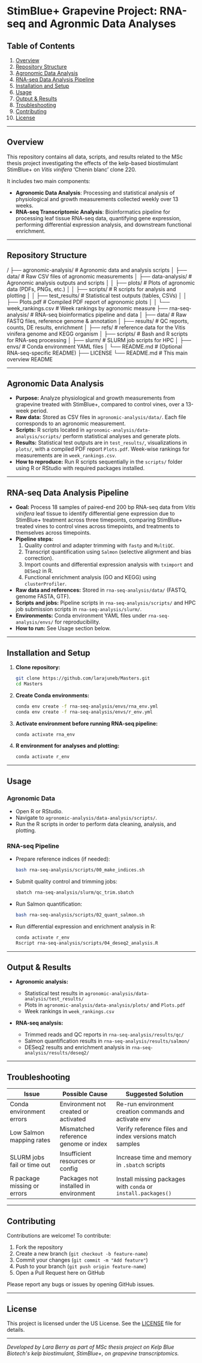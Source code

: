 # StimBlue+ Grapevine Project: RNA-seq and Agronmic Data Analyses

## Table of Contents
1. [Overview](#overview)
2. [Repository Structure](#repository-structure)
3. [Agronomic Data Analysis](#agronomic-data-analysis)
4. [RNA-seq Data Analysis Pipeline](#rna-seq-data-analysis-pipeline)
5. [Installation and Setup](#installation-and-setup)
6. [Usage](#usage)
7. [Output & Results](#output--results)
8. [Troubleshooting](#troubleshooting)
9. [Contributing](#contributing)
10. [License](#license) 

---

## Overview
This repository contains all data, scripts, and results related to the MSc thesis project investigating the effects of the kelp-based biostimulant StimBlue+ on *Vitis vinifera* ‘Chenin blanc’ clone 220.

It includes two main components:
- **Agronomic Data Analysis**: Processing and statistical analysis of physiological and growth measurements collected weekly over 13 weeks.
- **RNA-seq Transcriptomic Analysis**: Bioinformatics pipeline for processing leaf tissue RNA-seq data, quantifying gene expression, performing differential expression analysis, and downstream functional enrichment.

---

## Repository Structure
/
├── agronomic-analysis/ # Agronomic data and analysis scripts
│ ├── data/ # Raw CSV files of agronomic measurements
│ ├── data-analysis/ # Agronomic analysis outputs and scripts
│ │ ├── plots/ # Plots of agronomic data (PDFs, PNGs, etc.)
│ │ ├── scripts/ # R scripts for analysis and plotting
│ │ ├── test_results/ # Statistical test outputs (tables, CSVs)
│ │ ├── Plots.pdf # Compiled PDF report of agronomic plots
│ │ └── week_rankings.csv # Week rankings by agronomic measure
├── rna-seq-analysis/ # RNA-seq bioinformatics pipeline and data
│ ├── data/ # Raw FASTQ files, reference genome & annotation
│ ├── results/ # QC reports, counts, DE results, enrichment
│ ├── refs/ # reference data for the Vitis vinifera genome and KEGG organism
│ ├── scripts/ # Bash and R scripts for RNA-seq processing
│ ├── slurm/ # SLURM job scripts for HPC
│ ├── envs/ # Conda environment YAML files
│ └── README.md # (Optional RNA-seq-specific README)
├── LICENSE
└── README.md # This main overview README


---

## Agronomic Data Analysis

- **Purpose:** Analyze physiological and growth measurements from grapevine treated with StimBlue+, compared to control vines, over a 13-week period.
- **Raw data:** Stored as CSV files in `agronomic-analysis/data/`. Each file corresponds to an agronomic measurement.
- **Scripts:** R scripts located in `agronomic-analysis/data-analysis/scripts/` perform statistical analyses and generate plots.
- **Results:** Statistical test outputs are in `test_results/`, visualizations in `plots/`, with a compiled PDF report `Plots.pdf`. Week-wise rankings for measurements are in `week_rankings.csv`.
- **How to reproduce:** Run R scripts sequentially in the `scripts/` folder using R or RStudio with required packages installed.

---

## RNA-seq Data Analysis Pipeline

- **Goal:** Process 18 samples of paired-end 200 bp RNA-seq data from *Vitis vinifera* leaf tissue to identify differential gene expression due to StimBlue+ treatment across three timepoints, comparing StimBlue+ treated vines to control vines across timepoints, and treatments to themselves across timepoints.
- **Pipeline steps:**
  1. Quality control and adapter trimming with `fastp` and `MultiQC`.
  2. Transcript quantification using `Salmon` (selective alignment and bias correction).
  3. Import counts and differential expression analysis with `tximport` and `DESeq2` in R.
  4. Functional enrichment analysis (GO and KEGG) using `clusterProfiler`.
- **Raw data and references:** Stored in `rna-seq-analysis/data/` (FASTQ, genome FASTA, GTF).
- **Scripts and jobs:** Pipeline scripts in `rna-seq-analysis/scripts/` and HPC job submission scripts in `rna-seq-analysis/slurm/`.
- **Environments:** Conda environment YAML files under `rna-seq-analysis/envs/` for reproducibility.
- **How to run:** See Usage section below.

---


## Installation and Setup

1. **Clone repository:**
   ```bash
   git clone https://github.com/larajuneb/Masters.git
   cd Masters
   ```

2. **Create Conda environments:**
   ```bash
   conda env create -f rna-seq-analysis/envs/rna_env.yml
   conda env create -f rna-seq-analysis/envs/r_env.yml
   ```

3. **Activate environment before running RNA-seq pipeline:**
   ```bash
   conda activate rna_env
   ```

4. **R environment for analyses and plotting:**
   ```bash
   conda activate r_env
   ```

---

## Usage

### Agronomic Data  
- Open R or RStudio.
- Navigate to `agronomic-analysis/data-analysis/scripts/`.
- Run the R scripts in order to perform data cleaning, analysis, and plotting.

### RNA-seq Pipeline  
- Prepare reference indices (if needed):
  ```bash
  bash rna-seq-analysis/scripts/00_make_indices.sh
  ```
- Submit quality control and trimming jobs:
  ```bash
  sbatch rna-seq-analysis/slurm/qc_trim.sbatch
  ```
- Run Salmon quantification:
  ```bash
  bash rna-seq-analysis/scripts/02_quant_salmon.sh
  ```
- Run differential expression and enrichment analysis in R:
  ```bash
  conda activate r_env
  Rscript rna-seq-analysis/scripts/04_deseq2_analysis.R
  ```

---

## Output & Results

- **Agronomic analysis:**
  - Statistical test results in `agronomic-analysis/data-analysis/test_results/`
  - Plots in `agronomic-analysis/data-analysis/plots/` and `Plots.pdf`
  - Week rankings in `week_rankings.csv`

- **RNA-seq analysis:**
  - Trimmed reads and QC reports in `rna-seq-analysis/results/qc/`
  - Salmon quantification results in `rna-seq-analysis/results/salmon/`
  - DESeq2 results and enrichment analysis in `rna-seq-analysis/results/deseq2/`

---

## Troubleshooting

| Issue                          | Possible Cause                         | Suggested Solution                     |
|-------------------------------|--------------------------------------|--------------------------------------|
| Conda environment errors       | Environment not created or activated | Re-run environment creation commands and activate env |
| Low Salmon mapping rates       | Mismatched reference genome or index | Verify reference files and index versions match samples |
| SLURM jobs fail or time out    | Insufficient resources or config     | Increase time and memory in `.sbatch` scripts |
| R package missing or errors    | Packages not installed in environment | Install missing packages with `conda` or `install.packages()` |

---

## Contributing

Contributions are welcome! To contribute:
1. Fork the repository
2. Create a new branch (`git checkout -b feature-name`)
3. Commit your changes (`git commit -m "Add feature"`) 
4. Push to your branch (`git push origin feature-name`)
5. Open a Pull Request here on GitHub

Please report any bugs or issues by opening GitHub issues.

---

## License

This project is licensed under the US License. See the [LICENSE](LICENSE) file for details.

---

*Developed by Lara Berry as part of MSc thesis project on Kelp Blue Biotech's kelp biostimulant, StimBlue+, on grapevine transcriptomics.*
